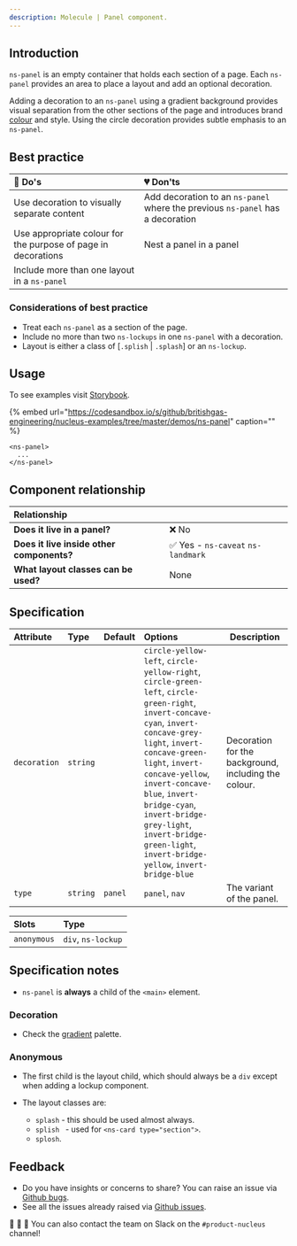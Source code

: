 ```yaml
---
description: Molecule | Panel component.
---
```


## Introduction

`ns-panel` is an empty container that holds each section of a page. Each `ns-panel` provides an area to place a layout and add an optional decoration.

Adding a decoration to an `ns-panel` using a gradient background provides visual separation from the other sections of the page and introduces brand [colour](https://docs.britishgas.design/foundation/colours) and style. Using the circle decoration provides subtle emphasis to an `ns-panel`.

## Best practice

| 💚 Do's | 💔 Don'ts |
| :--- | :--- |
| Use decoration to visually separate content | Add decoration to an `ns-panel` where the previous `ns-panel` has a decoration |
| Use appropriate colour for the purpose of page in decorations | Nest a panel in a panel |
| Include more than one layout in a `ns-panel` |  |

### Considerations of best practice

* Treat each `ns-panel` as a section of the page.
* Include no more than two `ns-lockups` in one `ns-panel` with a decoration.
* Layout is either a class of [`.splish` \| `.splash`] or an `ns-lockup`.

## Usage

To see examples visit [Storybook](https://library.britishgas.design).

{% embed url="https://codesandbox.io/s/github/britishgas-engineering/nucleus-examples/tree/master/demos/ns-panel" caption="" %}

```markup
<ns-panel>
  ...
</ns-panel>
```

## Component relationship

|  **Relationship**  |  |
| :--- | :--- |
| **Does it live in a panel?** | ❌ No |
| **Does it live inside other components?** |  ✅ Yes -  `ns-caveat` `ns-landmark` |
| **What layout classes can be used?**  | None |

## Specification

| Attribute | Type | Default | Options | Description |
| :--- | :--- | :--- | :--- |-------------|
| `decoration` | `string` |  | `circle-yellow-left`, `circle-yellow-right`, `circle-green-left`, `circle-green-right`, `invert-concave-cyan`, `invert-concave-grey-light`, `invert-concave-green-light`, `invert-concave-yellow`, `invert-concave-blue`, `invert-bridge-cyan`, `invert-bridge-grey-light`, `invert-bridge-green-light`, `invert-bridge-yellow`, `invert-bridge-blue` | Decoration for the background, including the colour. |
| `type` | `string` | `panel` | `panel`, `nav` | The variant of the panel. |

| Slots | Type |
| :--- | :--- |
| `anonymous` | `div`, `ns-lockup` |

## Specification notes

* `ns-panel` is **always** a child of the `<main>` element.

### Decoration

* Check the [gradient](https://docs.britishgas.design/foundations/colours#gradients) palette.

### Anonymous

* The first child is the layout child, which should always be a `div` except when adding a lockup component.

* The layout classes are:

  * `splash` - this should be used almost always.
  * `splish ` - used for `<ns-card type="section">`.
  * `splosh`.

## Feedback

* Do you have insights or concerns to share? You can raise an issue via [Github bugs](https://github.com/ConnectedHomes/nucleus/issues/new?assignees=&labels=Bug&template=a--bug-report.md&title=[bug]%20[ns-panel]).
* See all the issues already raised via [Github issues](https://github.com/connectedHomes/nucleus/issues?utf8=%E2%9C%93&q=is%3Aopen+is%3Aissue+label%3ABug+[ns-panel]).

💩 🎉 🦄 You can also contact the team on Slack on the `#product-nucleus` channel!

